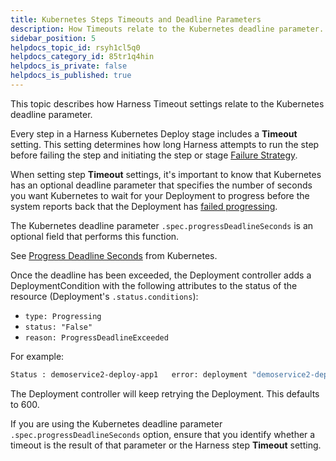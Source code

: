 ```yaml
---
title: Kubernetes Steps Timeouts and Deadline Parameters
description: How Timeouts relate to the Kubernetes deadline parameter.
sidebar_position: 5
helpdocs_topic_id: rsyh1cl5q0
helpdocs_category_id: 85tr1q4hin
helpdocs_is_private: false
helpdocs_is_published: true
---
```


This topic describes how Harness Timeout settings relate to the Kubernetes deadline parameter.

Every step in a Harness Kubernetes Deploy stage includes a **Timeout** setting. This setting determines how long Harness attempts to run the step before failing the step and initiating the step or stage [Failure Strategy](../../../platform/8_Pipelines/define-a-failure-strategy-on-stages-and-steps.md).

When setting step **Timeout** settings, it's important to know that Kubernetes has an optional deadline parameter that specifies the number of seconds you want Kubernetes to wait for your Deployment to progress before the system reports back that the Deployment has [failed progressing](https://kubernetes.io/docs/concepts/workloads/controllers/deployment/#failed-deployment).

The Kubernetes deadline parameter `.spec.progressDeadlineSeconds` is an optional field that performs this function. 

See [Progress Deadline Seconds](https://kubernetes.io/docs/concepts/workloads/controllers/deployment/#progress-deadline-seconds) from Kubernetes.

Once the deadline has been exceeded, the Deployment controller adds a DeploymentCondition with the following attributes to the status of the resource (Deployment's `.status.conditions`):

* `type: Progressing`
* `status: "False"`
* `reason: ProgressDeadlineExceeded`

For example:


```bash
Status : demoservice2-deploy-app1   error: deployment "demoservice2-deploy-app1" exceeded its progress deadline
```

The Deployment controller will keep retrying the Deployment. This defaults to 600. 

If you are using the Kubernetes deadline parameter `.spec.progressDeadlineSeconds` option, ensure that you identify whether a timeout is the result of that parameter or the Harness step **Timeout** setting.

